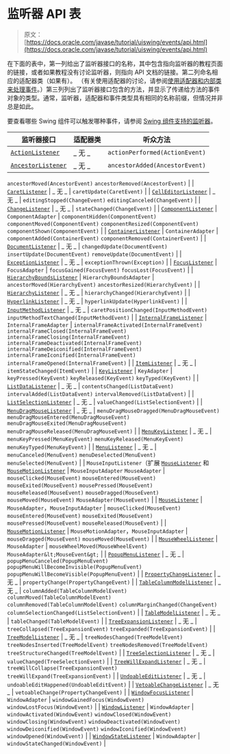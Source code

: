 # 监听器 API 表

> 原文： [https://docs.oracle.com/javase/tutorial/uiswing/events/api.html](https://docs.oracle.com/javase/tutorial/uiswing/events/api.html)

在下面的表中，第一列给出了监听器接口的名称，其中包含指向监听器的教程页面的链接，或者如果教程没有讨论监听器，则指向 API 文档的链接。第二列命名相应的适配器类（如果有）。 （有关使用适配器的讨论，请参阅[使用适配器和内部类来处理事件](generalrules.html#innerClasses)。）第三列列出了监听器接口包含的方法，并显示了传递给方法的事件对象的类型。通常，监听器，适配器和事件类型具有相同的名称前缀，但情况并非总是如此。

要查看哪些 Swing 组件可以触发哪种事件，请参阅 [Swing 组件支持的监听器](eventsandcomponents.html)。

| 监听器接口 | 适配器类 | 听众方法 |
| --- | --- | --- |
| [`ActionListener`](actionlistener.html) | _ 无 _ | `actionPerformed(ActionEvent)` |
| [`AncestorListener`](https://docs.oracle.com/javase/8/docs/api/javax/swing/event/AncestorListener.html) | _ 无 _ | `ancestorAdded(AncestorEvent)`
`ancestorMoved(AncestorEvent)`
`ancestorRemoved(AncestorEvent)` |
| [`CaretListener`](caretlistener.html) | _ 无 _ | `caretUpdate(CaretEvent)` |
| [`CellEditorListener`](https://docs.oracle.com/javase/8/docs/api/javax/swing/event/CellEditorListener.html) | _ 无 _ | `editingStopped(ChangeEvent)`
`editingCanceled(ChangeEvent)` |
| [`ChangeListener`](changelistener.html) | _ 无 _ | `stateChanged(ChangeEvent)` |
| [`ComponentListener`](componentlistener.html) | `ComponentAdapter` | `componentHidden(ComponentEvent)`
`componentMoved(ComponentEvent)`
`componentResized(ComponentEvent)`
`componentShown(ComponentEvent)` |
| [`ContainerListener`](containerlistener.html) | `ContainerAdapter` | `componentAdded(ContainerEvent)`
`componentRemoved(ContainerEvent)` |
| [`DocumentListener`](documentlistener.html) | _ 无 _ | `changedUpdate(DocumentEvent)`
`insertUpdate(DocumentEvent)`
`removeUpdate(DocumentEvent)` |
| [`ExceptionListener`](https://docs.oracle.com/javase/8/docs/api/java/beans/ExceptionListener.html) | _ 无 _ | `exceptionThrown(Exception)` |
| [`FocusListener`](focuslistener.html) | `FocusAdapter` | `focusGained(FocusEvent)`
`focusLost(FocusEvent)` |
| [`HierarchyBoundsListener`](https://docs.oracle.com/javase/8/docs/api/java/awt/event/HierarchyBoundsListener.html) | `HierarchyBoundsAdapter` | `ancestorMoved(HierarchyEvent)`
`ancestorResized(HierarchyEvent)` |
| [`HierarchyListener`](https://docs.oracle.com/javase/8/docs/api/java/awt/event/HierarchyListener.html) | _ 无 _ | `hierarchyChanged(HierarchyEvent)` |
| [`HyperlinkListener`](https://docs.oracle.com/javase/8/docs/api/javax/swing/event/HyperlinkListener.html) | _ 无 _ | `hyperlinkUpdate(HyperlinkEvent)` |
| [`InputMethodListener`](https://docs.oracle.com/javase/8/docs/api/java/awt/event/InputMethodListener.html) | _ 无 _ | `caretPositionChanged(InputMethodEvent)`
`inputMethodTextChanged(InputMethodEvent)` |
| [`InternalFrameListener`](internalframelistener.html) | `InternalFrameAdapter` | `internalFrameActivated(InternalFrameEvent)`
`internalFrameClosed(InternalFrameEvent)`
`internalFrameClosing(InternalFrameEvent)`
`internalFrameDeactivated(InternalFrameEvent)`
`internalFrameDeiconified(InternalFrameEvent)`
`internalFrameIconified(InternalFrameEvent)`
`internalFrameOpened(InternalFrameEvent)` |
| [`ItemListener`](itemlistener.html) | _ 无 _ | `itemStateChanged(ItemEvent)` |
| [`KeyListener`](keylistener.html) | `KeyAdapter` | `keyPressed(KeyEvent)`
`keyReleased(KeyEvent)`
`keyTyped(KeyEvent)` |
| [`ListDataListener`](listdatalistener.html) | _ 无 _ | `contentsChanged(ListDataEvent)`
`intervalAdded(ListDataEvent)`
`intervalRemoved(ListDataEvent)` |
| [`ListSelectionListener`](listselectionlistener.html) | _ 无 _ | `valueChanged(ListSelectionEvent)` |
| [`MenuDragMouseListener`](https://docs.oracle.com/javase/8/docs/api/javax/swing/event/MenuDragMouseListener.html) | _ 无 _ | `menuDragMouseDragged(MenuDragMouseEvent)`
`menuDragMouseEntered(MenuDragMouseEvent)`
`menuDragMouseExited(MenuDragMouseEvent)`
`menuDragMouseReleased(MenuDragMouseEvent)` |
| [`MenuKeyListener`](https://docs.oracle.com/javase/8/docs/api/javax/swing/event/MenuKeyListener.html) | _ 无 _ | `menuKeyPressed(MenuKeyEvent)`
`menuKeyReleased(MenuKeyEvent)`
`menuKeyTyped(MenuKeyEvent)` |
| [`MenuListener`](https://docs.oracle.com/javase/8/docs/api/javax/swing/event/MenuListener.html) | _ 无 _ | `menuCanceled(MenuEvent)`
`menuDeselected(MenuEvent)`
`menuSelected(MenuEvent)` |
| `MouseInputListener`（扩展 [`MouseListener`](mouselistener.html) 和 [`MouseMotionListener`](mousemotionlistener.html) | `MouseInputAdapter`
`MouseAdapter` | `mouseClicked(MouseEvent)`
`mouseEntered(MouseEvent)`
`mouseExited(MouseEvent)`
`mousePressed(MouseEvent)`
`mouseReleased(MouseEvent)`
`mouseDragged(MouseEvent)`
`mouseMoved(MouseEvent)`
`MouseAdapter(MouseEvent)` |
| [`MouseListener`](mouselistener.html) | `MouseAdapter`，`MouseInputAdapter` | `mouseClicked(MouseEvent)`
`mouseEntered(MouseEvent)`
`mouseExited(MouseEvent)`
`mousePressed(MouseEvent)`
`mouseReleased(MouseEvent)` |
| [`MouseMotionListener`](mousemotionlistener.html) | `MouseMotionAdapter`，`MouseInputAdapter` | `mouseDragged(MouseEvent)`
`mouseMoved(MouseEvent)` |
| [`MouseWheelListener`](mousewheellistener.html) | `MouseAdapter` | `mouseWheelMoved(MouseWheelEvent)`
`MouseAdapter&lt;MouseEvent&gt;` |
| [`PopupMenuListener`](https://docs.oracle.com/javase/8/docs/api/javax/swing/event/PopupMenuListener.html) | _ 无 _ | `popupMenuCanceled(PopupMenuEvent)`
`popupMenuWillBecomeInvisible(PopupMenuEvent)`
`popupMenuWillBecomeVisible(PopupMenuEvent)` |
| [`PropertyChangeListener`](propertychangelistener.html) | _ 无 _ | `propertyChange(PropertyChangeEvent)` |
| [`TableColumnModelListener`](https://docs.oracle.com/javase/8/docs/api/javax/swing/event/TableColumnModelListener.html) | _ 无 _ | `columnAdded(TableColumnModelEvent)`
`columnMoved(TableColumnModelEvent)`
`columnRemoved(TableColumnModelEvent)`
`columnMarginChanged(ChangeEvent)`
`columnSelectionChanged(ListSelectionEvent)` |
| [`TableModelListener`](tablemodellistener.html) | _ 无 _ | `tableChanged(TableModelEvent)` |
| [`TreeExpansionListener`](treeexpansionlistener.html) | _ 无 _ | `treeCollapsed(TreeExpansionEvent)`
`treeExpanded(TreeExpansionEvent)` |
| [`TreeModelListener`](treemodellistener.html) | _ 无 _ | `treeNodesChanged(TreeModelEvent)`
`treeNodesInserted(TreeModelEvent)`
`treeNodesRemoved(TreeModelEvent)`
`treeStructureChanged(TreeModelEvent)` |
| [`TreeSelectionListener`](treeselectionlistener.html) | _ 无 _ | `valueChanged(TreeSelectionEvent)` |
| [`TreeWillExpandListener`](treewillexpandlistener.html) | _ 无 _ | `treeWillCollapse(TreeExpansionEvent)`
`treeWillExpand(TreeExpansionEvent)` |
| [`UndoableEditListener`](undoableeditlistener.html) | _ 无 _ | `undoableEditHappened(UndoableEditEvent)` |
| [`VetoableChangeListener`](https://docs.oracle.com/javase/8/docs/api/java/beans/VetoableChangeListener.html) | _ 无 _ | `vetoableChange(PropertyChangeEvent)` |
| [`WindowFocusListener`](windowlistener.html) | `WindowAdapter` | `windowGainedFocus(WindowEvent)`
`windowLostFocus(WindowEvent)` |
| [`WindowListener`](windowlistener.html) | `WindowAdapter` | `windowActivated(WindowEvent)`
`windowClosed(WindowEvent)`
`windowClosing(WindowEvent)`
`windowDeactivated(WindowEvent)`
`windowDeiconified(WindowEvent)`
`windowIconified(WindowEvent)`
`windowOpened(WindowEvent)` |
| [`WindowStateListener`](windowlistener.html) | `WindowAdapter` | `windowStateChanged(WindowEvent)` |